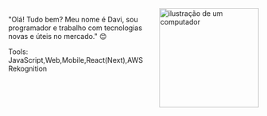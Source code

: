 <img src="https://www.google.com/url?sa=i&url=https%3A%2F%2Fwww.freeimages.com%2Fillustrations%2Ficon%2Fgithub&psig=AOvVaw0tu2qciRDO5M6SUez4Fil0&ust=1721139214372000&source=images&cd=vfe&opi=89978449&ved=0CA8QjRxqFwoTCLCJl66dqYcDFQAAAAAdAAAAABAZ" alt="ilustração de um computador" min-width="200px" max-width="200px" width="200px" align="right">

<p align="left"> 
"Olá! Tudo bem? Meu nome é Davi, sou programador e trabalho com tecnologias novas e úteis no mercado." 😊
</p>

<p>
Tools: JavaScript,Web,Mobile,React(Next),AWS Rekognition
</p>
